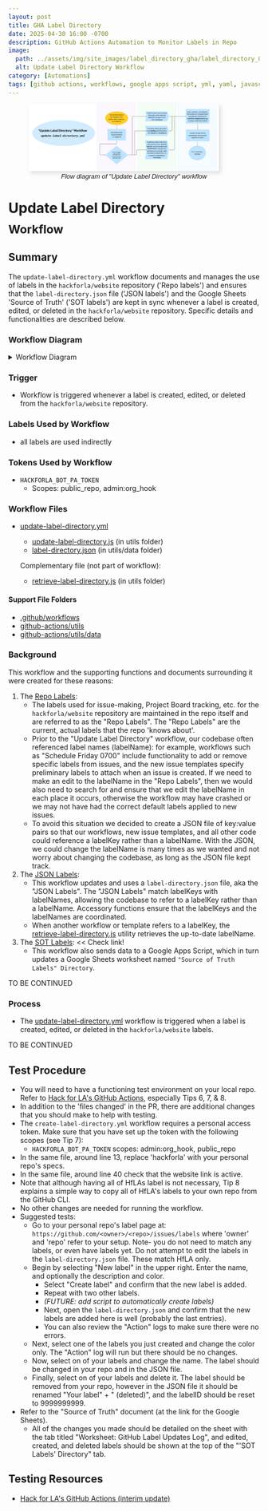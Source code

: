 ```yaml
---
layout: post
title: GHA Label Directory
date: 2025-04-30 16:00 -0700
description: GitHub Actions Automation to Monitor Labels in Repo
image: 
  path: ../assets/img/site_images/label_directory_gha/label_directory_0r.png
  alt: Update Label Directory Workflow
category: [Automations]
tags: [github actions, workflows, google apps script, yml, yaml, javascript]
---
```


<figure>
  <img src="../assets/img/site_images/label_directory_gha/base_template_flow_only.png" alt="" title='Flow diagram of "Update Label Directory" workflow' style="max-width:90%; margin:auto; box-shadow: 4px 4px 8px rgba(192,192,192,0.5);">
  <figcaption style="font: italic small sans-serif; text-align:center">Flow diagram of "Update Label Directory" workflow</figcaption>
</figure>

# Update Label Directory<br><sub>Workflow</sub>

## Summary
The `update-label-directory.yml` workflow documents and manages the use of labels in the `hackforla/website` repository ('Repo labels') and ensures that the `label-directory.json` file ('JSON labels') and the Google Sheets 'Source of Truth' ('SOT labels') are kept in sync whenever a label is created, edited, or deleted in the `hackforla/website` repository. Specific details and functionalities are described below. 

### Workflow Diagram

<details><summary>Workflow Diagram</summary>


<img src="../assets/img/site_images/label_directory_gha/base_template.png" alt="" title='Full diagram of "Update Label Directory" workflow' style="max-width:90%; margin:auto; box-shadow: 4px 4px 8px rgba(192,192,192,0.5);">
<figcaption style="font: italic small sans-serif; text-align:center">Full diagram of "Update Label Directory" workflow</figcaption>

</details> 

### Trigger
- Workflow is triggered whenever a label is created, edited, or deleted from the `hackforla/website` repository.

### Labels Used by Workflow
- all labels are used indirectly

### Tokens Used by Workflow
- `HACKFORLA_BOT_PA_TOKEN` 
  - Scopes: public_repo, admin:org_hook

### Workflow Files

- [update-label-directory.yml](https://github.com/hackforla/website/blob/gh-pages/.github/workflows/update-label-directory.yml)
  - [update-label-directory.js](https://github.com/hackforla/website/blob/gh-pages/github-actions/utils/update-label-directory.js) (in utils folder)
  - [label-directory.json](https://github.com/hackforla/website/blob/gh-pages/github-actions/utils/data/label-directory.json) (in utils/data folder)

  Complementary file (not part of workflow):
  - [retrieve-label-directory.js](https://github.com/hackforla/website/blob/gh-pages/github-actions/utils/retrieve-label-directory.js) (in utils folder)
 
#### Support File Folders  
- [.github/workflows](https://github.com/hackforla/website/blob/gh-pages/.github/workflows)
- [github-actions/utils](https://github.com/hackforla/website/tree/gh-pages/github-actions/utils)  
- [github-actions/utils/data](https://github.com/hackforla/website/tree/gh-pages/github-actions/utils/data)


### Background
This workflow and the supporting functions and documents surrounding it were created for these reasons:
1. The [Repo Labels](https://github.com/hackforla/website/issues/labels): 
    - The labels used for issue-making, Project Board tracking, etc. for the `hackforla/website` repository are maintained in the repo itself and are referred to as the "Repo Labels". The "Repo Labels" are the current, actual labels that the repo 'knows about'. 
    - Prior to the "Update Label Directory" workflow, our codebase often referenced label names (labelName): for example, workflows such as "Schedule Friday 0700" include functionality to add or remove specific labels from issues, and the new issue templates specify preliminary labels to attach when an issue is created. If we need to make an edit to the labelName in the "Repo Labels", then we would also need to search for and ensure that we edit the labelName in each place it occurs, otherwise the workflow may have crashed or we may not have had the correct default labels applied to new issues.
    - To avoid this situation we decided to create a JSON file of key:value pairs so that our workflows, new issue templates, and all other code could reference a labelKey rather than a labelName. With the JSON, we could change the labelName is many times as we wanted and not worry about changing the codebase, as long as the JSON file kept track.
2. The [JSON Labels](https://github.com/hackforla/website/blob/gh-pages/github-actions/utils/_data/label-directory.json):
    - This workflow updates and uses a `label-directory.json` file, aka the "JSON Labels". The "JSON Labels" match labelKeys with labelNames, allowing the codebase to refer to a labelKey rather than a labelName. Accessory functions ensure that the labelKeys and the labelNames are coordinated.
    - When another workflow or template refers to a labelKey, the [retrieve-label-directory.js](https://github.com/hackforla/website/blob/gh-pages/github-actions/utils/retrieve-label-directory.js) utility retrieves the up-to-date labelName.
3. The [SOT Labels](https://docs.google.com/spreadsheets/d/1Y1-ba1ITSs6L6Av0mtX0Qy-Oq-tsKP_rwR-AJfuDYCk/edit#gid=0):  << Check link!
   - This workflow also sends data to a Google Apps Script, which in turn updates a Google Sheets worksheet named `"Source of Truth Labels" Directory`.  
   
TO BE CONTINUED

### Process
- The [update-label-directory.yml](https://github.com/hackforla/website/blob/gh-pages/.github/workflows/update-label-directory.yml) workflow is triggered when a label is created, edited, or deleted in the `hackforla/website` labels.


TO BE CONTINUED



## Test Procedure
- You will need to have a functioning test environment on your local repo. Refer to [Hack for LA's GitHub Actions](https://github.com/hackforla/website/issues/6537#issuecomment-2041147335), especially Tips 6, 7, & 8.
- In addition to the 'files changed' in the PR, there are additional changes that you should make to help with testing. 
- The `create-label-directory.yml` workflow requires a personal access token. Make sure that you have set up the token with the following scopes (see Tip 7): 
  - `HACKFORLA_BOT_PA_TOKEN` scopes: admin:org_hook, public_repo 
- In the same file, around line 13, replace 'hackforla' with your personal repo's specs.
- In the same file, around line 40 check that the website link is active.
- Note that although having all of HfLAs label is not necessary, Tip 8 explains a simple way to copy all of HfLA's labels to your own repo from the GitHub CLI.
- No other changes are needed for running the workflow. 
- Suggested tests:
  - Go to your personal repo's label page at: `https://github.com/<owner>/<repo>/issues/labels` where 'owner' and 'repo' refer to your setup. Note- you do not need to match any labels, or even have labels yet. Do not attempt to edit the labels in the `label-directory.json` file. These match HfLA only.
  - Begin by selecting "New label" in the upper right. Enter the name, and optionally the description and color.
    - Select "Create label" and confirm that the new label is added.
    - Repeat with two other labels. 
    - _(FUTURE: add script to automatically create labels)_
    - Next, open the `label-directory.json` and confirm that the new labels are added here is well (probably the last entries).
    - You can also review the "Action" logs to make sure there were no errors.
  - Next, select one of the labels you just created and change the color only. The "Action" log will run but there should be no changes.
  - Now, select on of your labels and change the name. The label should be changed in your repo and in the JSON file.
  - Finally, select on of your labels and delete it. The label should be removed from your repo, however in the JSON file it should be renamed "Your label" + " (deleted)", and the labelID should be reset to 9999999999.
 - Refer to the "Source of Truth" document (at the link for the Google Sheets). 
   - All of the changes you made should be detailed on the sheet with the tab titled "Worksheet: GitHub Label Updates Log", and edited, created, and deleted labels should be shown at the top of the "'SOT Labels' Directory" tab.

## Testing Resources
- [Hack for LA's GitHub Actions (interim update)](https://github.com/hackforla/website/issues/6537#issuecomment-2041147335)
